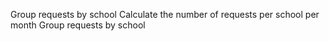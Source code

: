 Group requests by school
Calculate the number of requests per school per month
Group requests by school
